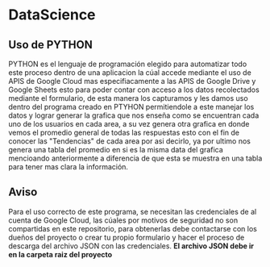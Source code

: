 # DataScience

## Uso de PYTHON

PYTHON es el lenguaje de programación elegido para automatizar todo este proceso dentro de una aplicacion la cúal accede mediante el uso de APIS de Google Cloud mas especifiacamente a las APIS de Google Drive y Google Sheets esto para poder contar con acceso a los datos recolectados mediante el formulario, de esta manera los capturamos y les damos uso dentro del programa creado en PTYHON permitiendole a este manejar los datos y lograr generar la grafica que nos enseña como se encuentran cada uno de los usuarios en cada area, a su vez genera otra grafica en donde vemos el promedio general de todas las respuestas esto con el fin de conocer las "Tendencias" de cada area por asi decirlo, ya por ultimo nos genera una tabla del promedio en si es la misma data del grafica mencioando anteriormente a diferencia de que esta se muestra en una tabla para tener mas clara la información.


## Aviso

Para el uso correcto de este programa, se necesitan las credenciales de al cuenta de Google Cloud, las cúales por motivos de seguridad no son compartidas en este repositorio, para obtenerlas debe contactarse con los dueños del proyecto o crear tu propio formulario y hacer el proceso de descarga del archivo JSON con las credenciales. **El archivo JSON debe ir en la carpeta raiz del proyecto**
